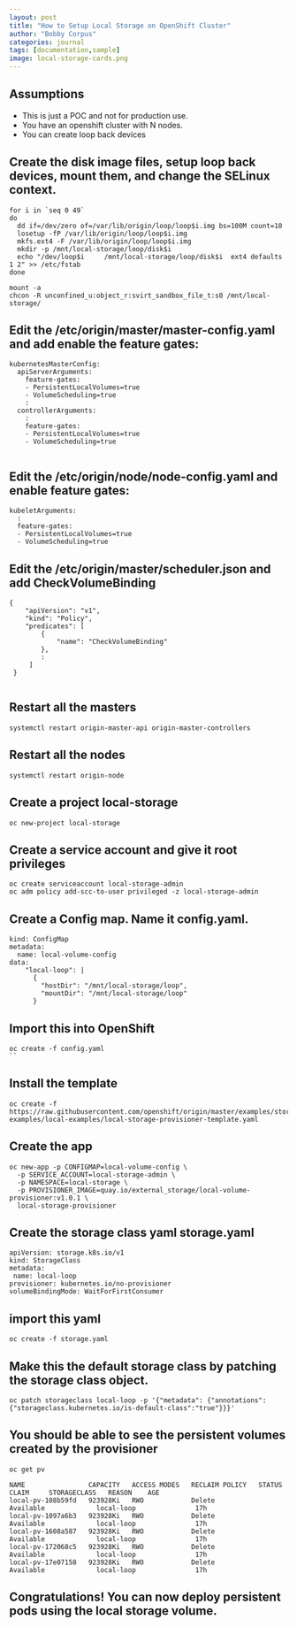 ```yaml
---
layout: post
title: "How to Setup Local Storage on OpenShift Cluster"
author: "Bobby Corpus"
categories: journal
tags: [documentation,sample]
image: local-storage-cards.png
---
```

## Assumptions
- This is just a POC and not for production use.
- You have an openshift cluster with N nodes.
- You can create loop back devices

## Create the disk image files, setup loop back devices, mount them, and change the SELinux context.

```
for i in `seq 0 49`
do
  dd if=/dev/zero of=/var/lib/origin/loop/loop$i.img bs=100M count=10
  losetup -fP /var/lib/origin/loop/loop$i.img
  mkfs.ext4 -F /var/lib/origin/loop/loop$i.img 
  mkdir -p /mnt/local-storage/loop/disk$i
  echo "/dev/loop$i     /mnt/local-storage/loop/disk$i  ext4 defaults 1 2" >> /etc/fstab
done

mount -a
chcon -R unconfined_u:object_r:svirt_sandbox_file_t:s0 /mnt/local-storage/
```

## Edit the /etc/origin/master/master-config.yaml and add enable the feature gates:

```
kubernetesMasterConfig:
  apiServerArguments:
    feature-gates:
    - PersistentLocalVolumes=true
    - VolumeScheduling=true
    :
  controllerArguments:
    :
    feature-gates:
    - PersistentLocalVolumes=true
    - VolumeScheduling=true
    
```

## Edit the /etc/origin/node/node-config.yaml and enable feature gates:

```
kubeletArguments: 
  :
  feature-gates:
  - PersistentLocalVolumes=true
  - VolumeScheduling=true
```

## Edit the /etc/origin/master/scheduler.json and add CheckVolumeBinding

```
{
    "apiVersion": "v1", 
    "kind": "Policy", 
    "predicates": [
        {
            "name": "CheckVolumeBinding"
        },
        :
     ]
 }
    

```

## Restart all the masters
```
systemctl restart origin-master-api origin-master-controllers
```

## Restart all the nodes

```
systemctl restart origin-node
```

## Create a project local-storage

```
oc new-project local-storage
```

## Create a service account and give it root privileges

```
oc create serviceaccount local-storage-admin
oc adm policy add-scc-to-user privileged -z local-storage-admin
```
## Create a Config map. Name it config.yaml.

```
kind: ConfigMap
metadata:
  name: local-volume-config
data:
    "local-loop": | 
      {
        "hostDir": "/mnt/local-storage/loop", 
        "mountDir": "/mnt/local-storage/loop" 
      }
```
## Import this into OpenShift
```
oc create -f config.yaml
``

```


## Install the template

```
oc create -f https://raw.githubusercontent.com/openshift/origin/master/examples/storage-examples/local-examples/local-storage-provisioner-template.yaml
```
## Create the app

```
oc new-app -p CONFIGMAP=local-volume-config \
  -p SERVICE_ACCOUNT=local-storage-admin \
  -p NAMESPACE=local-storage \
  -p PROVISIONER_IMAGE=quay.io/external_storage/local-volume-provisioner:v1.0.1 \
  local-storage-provisioner
```

## Create the storage class yaml storage.yaml
```
apiVersion: storage.k8s.io/v1
kind: StorageClass
metadata:
 name: local-loop
provisioner: kubernetes.io/no-provisioner
volumeBindingMode: WaitForFirstConsumer
```

## import this yaml 
```
oc create -f storage.yaml
```
## Make this the default storage class by patching the storage class object.

```
oc patch storageclass local-loop -p '{"metadata": {"annotations":{"storageclass.kubernetes.io/is-default-class":"true"}}}'
```

## You should be able to see the persistent volumes created by the provisioner

```
oc get pv

NAME                CAPACITY   ACCESS MODES   RECLAIM POLICY   STATUS      CLAIM     STORAGECLASS   REASON    AGE
local-pv-108b59fd   923928Ki   RWO            Delete           Available             local-loop               17h
local-pv-1097a6b3   923928Ki   RWO            Delete           Available             local-loop               17h
local-pv-1608a587   923928Ki   RWO            Delete           Available             local-loop               17h
local-pv-172068c5   923928Ki   RWO            Delete           Available             local-loop               17h
local-pv-17e07158   923928Ki   RWO            Delete           Available             local-loop               17h

```

## Congratulations! You can now deploy persistent pods using the local storage volume.
